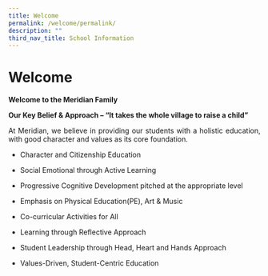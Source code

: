 ```yaml
---
title: Welcome
permalink: /welcome/permalink/
description: ""
third_nav_title: School Information
---
```

Welcome
=======

**Welcome to the Meridian Family**


**Our Key Belief & Approach – “It takes the whole village to raise a child”**

<p align = "justify">At Meridian, we believe in providing our students with a holistic education, with good character and values as its core foundation.</p>

*   Character and Citizenship Education

*   Social Emotional through Active Learning

*   Progressive Cognitive Development pitched at the appropriate level

*   Emphasis on Physical Education(PE), Art & Music

*   Co-curricular Activities for All

*   Learning through Reflective Approach

*   Student Leadership through Head, Heart and Hands Approach

*   Values-Driven, Student-Centric Education
